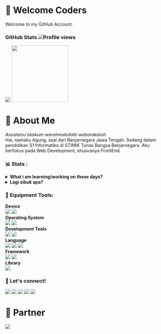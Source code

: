 # 🚦 Welcome Coders
Welcome to my GitHub Account.

### GitHub Stats ![Profile views](https://gpvc.arturio.dev/prazzdev)
<img src="https://github-readme-stats.vercel.app/api?username=prazzdev&hide=contribs,prs&show_icons=true&hide_border=true&title_color=000" />
<img src="https://github-readme-stats.vercel.app/api/top-langs/?username=prazzdev&layout=compact" height=180 />

# 👤 About Me
<i>Assalamu'alaikum warahmatullahi wabarakatuh</i><br>
Hai, namaku Agung, asal dari Banjarnegara Jawa Tengah. Sedang dalam pendidikan S1 Informatika di STIMIK Tunas Bangsa Banjarnegara. Aku berfokus pada Web Development, khususnya FrontEnd.

### 📊 Stats :
<details>
 <summary><strong>What i am learning/working on these days?</strong></summary>
   - 🌱 I’m currently learning JavaScript and all about Web Development. Focus on MERN Stack.</br>
   - 🤨 Interesting with Android Development. Like it. <br>
   - 💬 Ask me about anything.</br>
   - 📫 How to reach me: <a href="mailto:prazzid31@gmail.com">Email me!</a> </br>
 </summary>
</details>
<details>
 <summary><strong>Lagi sibuk apa?</strong></summary>
    - Not yet. secret :v
</details>

### 🧰 Equipment Tools:
  <p>
    <b>Device</b> </br>
    <img src="https://img.shields.io/badge/HP%20Probook%206570b-Laptop-silver?&logo=hp&logoColor=silver" />
    <img src="https://img.shields.io/badge/Redmi%203S-Handphone-orange?&logo=xiaomi&logoColor=orange" /> </br>
    <b>Operating System</b> </br>
    <img src="https://img.shields.io/badge/Linux-OS-yellow?&logo=linux&logoColor=yellow" />
    <img src="https://img.shields.io/badge/Android-OS-green?&logo=android&logoColor=green" /> </br>
    <b>Development Tools</b> </br>
    <img src="https://img.shields.io/badge/Visual%20Studio%20Code-IDE-blue?&logo=visual-studio-code&logoColor=blue" />
    <img src="https://img.shields.io/badge/XAMPP-Web%20Server%20Tools-orange?&logo=xampp&logoColor=orange" /> </br>
    <b>Language</b> </br>
    <img src="https://img.shields.io/badge/C++--skyblue?&logo=cplusplus&logoColor=skyblue" />
    <img src="https://img.shields.io/badge/Javascript-JS-yellow?&logo=javascript&logoColor=yellow" />
    <img src="https://img.shields.io/badge/PHP%20:%20Hypertext%20Preproccessor-PHP-blue?&logo=php&logoColor=blue" /> </br>
    <b>Framework</b> </br>
    <img src="https://img.shields.io/badge/Tailwind-CSS-skyblue?&logo=tailwindcss&logoColor=skyblue" />
    <img src="https://img.shields.io/badge/Bootstrap-CSS-blue?&logo=bootstrap&logoColor=blue" /></br>
    <b>Library</b> </br>
    <img src="https://img.shields.io/badge/React-JS-skyblue?&logo=react&logoColor=skyblue" />
  </p>

### 📱 Let's connect!
<p>
    <a href="https://prazzdev.rf.gd" target="blank"><img src="https://img.shields.io/badge/Website-PRAZZDEV-green" /></a>
    <a href="https://linkedin.com/agungpraz31" target="blank"><img src="https://img.shields.io/badge/Agung_Prasetyo-30302f?style=flat&logo=linkedin" /></a>
    <a href="https://facebook.com/prazzdev" target="blank"><img src="https://img.shields.io/badge/Agung_Prasetyo-30302f?style=flat&logo=facebook" /></a>
    <a href="https://telegram.org/agungpraz31" target="blank"><img src="https://img.shields.io/badge/@agungpraz31-30302f?style=flat&logo=telegram" /></a>
    <a href="https://facebook.com/prazzdevwa.me/6282144424079" target="blank"><img src="https://img.shields.io/badge/Agung_Prasetyo-30302f?style=flat&logo=whatsapp" /></a>
</p>

# 👥 Partner
<a href="https://github.com/dhikaweb7"><img src="https://img.shields.io/badge/Andhika%20Pratama%20Putra-000?style=for-the-badge&logo=github&logoColor=fff" /></a>

